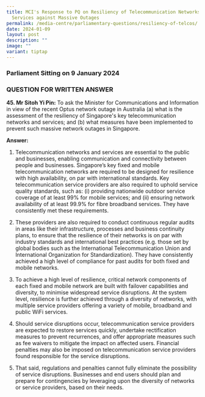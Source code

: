 ```yaml
---
title: MCI's Response to PQ on Resiliency of Telecommunication Networks &
  Services against Massive Outages
permalink: /media-centre/parliamentary-questions/resiliency-of-telcos/
date: 2024-01-09
layout: post
description: ""
image: ""
variant: tiptap
---
```

<h3>Parliament Sitting on 9 January 2024</h3><h3>QUESTION FOR WRITTEN ANSWER</h3><p><strong>45. Mr Sitoh Yi Pin:</strong> To ask the Minister for Communications and Information in view of the recent Optus network outage in Australia (a) what is the assessment of the resiliency of Singapore's key telecommunication networks and services; and (b) what measures have been implemented to prevent such massive network outages in Singapore.&nbsp;</p><p><strong>Answer:</strong></p><ol data-tight="true" class="tight"><li><p>Telecommunication networks and services are essential to the public and businesses, enabling communication and connectivity between people and businesses. Singapore’s key fixed and mobile telecommunication networks are required to be designed for resilience with high availability, on par with international standards. Key telecommunication service providers are also required to uphold service quality standards, such as: (i) providing nationwide outdoor service coverage of at least 99% for mobile services; and (ii) ensuring network availability of at least 99.9% for fibre broadband services. They have consistently met these requirements.</p><p></p></li><li><p>These providers are also required to conduct continuous regular audits in areas like their infrastructure, processes and business continuity plans, to ensure that the resilience of their networks is on par with industry standards and international best practices (e.g. those set by global bodies such as the International Telecommunication Union and International Organization for Standardization). They have consistently achieved a high level of compliance for past audits for both fixed and mobile networks.</p><p></p></li><li><p>To achieve a high level of resilience, critical network components of each fixed and mobile network are built with failover capabilities and diversity, to minimise widespread service disruptions. At the system level, resilience is further achieved through a diversity of networks, with multiple service providers offering a variety of mobile, broadband and public WiFi services.</p><p></p></li><li><p>Should service disruptions occur, telecommunication service providers are expected to restore services quickly, undertake rectification measures to prevent recurrences, and offer appropriate measures such as fee waivers to mitigate the impact on affected users. Financial penalties may also be imposed on telecommunication service providers found responsible for the service disruptions.</p><p></p></li><li><p>That said, regulations and penalties cannot fully eliminate the possibility of service disruptions. Businesses and end users should plan and prepare for contingencies by leveraging upon the diversity of networks or service providers, based on their needs.</p></li></ol><p></p>